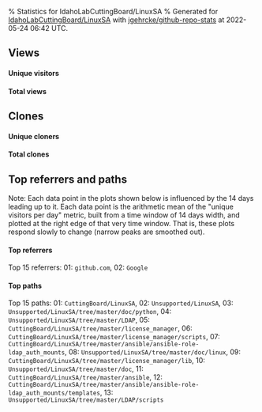 % Statistics for IdahoLabCuttingBoard/LinuxSA
% Generated for [IdahoLabCuttingBoard/LinuxSA](https://github.com/IdahoLabCuttingBoard/LinuxSA) with [jgehrcke/github-repo-stats](https://github.com/jgehrcke/github-repo-stats) at 2022-05-24 06:42 UTC.


## Views

#### Unique visitors
<div id="chart_views_unique" class="full-width-chart"></div>

#### Total views
<div id="chart_views_total" class="full-width-chart"></div>

<div class="pagebreak-for-print"> </div>


## Clones

#### Unique cloners
<div id="chart_clones_unique" class="full-width-chart"></div>

#### Total clones
<div id="chart_clones_total" class="full-width-chart"></div>



<div class="pagebreak-for-print"> </div>



<div class="pagebreak-for-print"> </div>



## Top referrers and paths


Note: Each data point in the plots shown below is influenced by the 14 days
leading up to it. Each data point is the arithmetic mean of the "unique
visitors per day" metric, built from a time window of 14 days width, and
plotted at the right edge of that very time window. That is, these plots
respond slowly to change (narrow peaks are smoothed out).




#### Top referrers


<div id="chart_referrers_top_n_alltime" class="full-width-chart"></div>

Top 15 referrers: 01: `github.com`, 02: `Google`





#### Top paths


<div id="chart_paths_top_n_alltime" class="full-width-chart"></div>

Top 15 paths: 01: `CuttingBoard/LinuxSA`, 02: `Unsupported/LinuxSA`, 03: `Unsupported/LinuxSA/tree/master/doc/python`, 04: `Unsupported/LinuxSA/tree/master/LDAP`, 05: `CuttingBoard/LinuxSA/tree/master/license_manager`, 06: `CuttingBoard/LinuxSA/tree/master/license_manager/scripts`, 07: `CuttingBoard/LinuxSA/tree/master/ansible/ansible-role-ldap_auth_mounts`, 08: `Unsupported/LinuxSA/tree/master/doc/linux`, 09: `CuttingBoard/LinuxSA/tree/master/license_manager/lib`, 10: `Unsupported/LinuxSA/tree/master/doc`, 11: `CuttingBoard/LinuxSA/tree/master/ansible`, 12: `CuttingBoard/LinuxSA/tree/master/ansible/ansible-role-ldap_auth_mounts/templates`, 13: `Unsupported/LinuxSA/tree/master/LDAP/scripts`


<script type="text/javascript">
    vegaEmbed('#chart_views_unique', {"$schema": "https://vega.github.io/schema/vega-lite/v4.8.1.json", "config": {"arc": {"fill": "#1b1e23"}, "area": {"fill": "#1b1e23"}, "axisBottom": {"domainColor": "#a9b4c4", "gridColor": "#a9b4c4", "labelColor": "#1b1e23", "labelFont": "relative-mono-11-pitch-pro, Menlo, monospace", "tickColor": "#a9b4c4", "titleColor": "#1b1e23", "titleFont": "relative-mono-11-pitch-pro, Menlo, monospace"}, "axisLeft": {"domainColor": "#a9b4c4", "gridColor": "#a9b4c4", "labelColor": "#1b1e23", "labelFont": "relative-mono-11-pitch-pro, Menlo, monospace", "tickColor": "#a9b4c4", "titleColor": "#1b1e23", "titleFont": "relative-mono-11-pitch-pro, Menlo, monospace"}, "axisX": {"grid": false}, "axisY": {"grid": false, "labelBound": true}, "background": "#FFFFFF", "group": {"fill": "#FFFFFF"}, "header": {"fontWeight": 400, "labelFont": "relative-mono-11-pitch-pro, Menlo, monospace", "titleFont": "relative-mono-11-pitch-pro, Menlo, monospace"}, "legend": {"labelFont": "relative-mono-11-pitch-pro, Menlo, monospace", "symbolSize": 200, "symbolType": "circle", "titleFont": "relative-mono-11-pitch-pro, Menlo, monospace"}, "line": {"color": "#1b1e23", "stroke": "#1b1e23"}, "path": {"stroke": "#1b1e23"}, "point": {"color": "#1b1e23", "cursor": "pointer", "filled": true, "size": 100}, "range": {"category": ["#85a2f7", "#ea9755", "#7eb36a", "#f07071", "#bc85d9", "#e587b6", "#a9b4c4", "#d4c05e", "#64b9c4"]}, "style": {"bar": {"fill": "#1b1e23"}, "text": {"font": "relative-mono-11-pitch-pro, Menlo, monospace", "fontWeight": 400}}, "symbol": {"shape": "circle"}, "title": {"anchor": "start", "font": "relative-mono-11-pitch-pro, Menlo, monospace", "fontWeight": 400}, "trail": {"color": "#1b1e23", "stroke": "#1b1e23"}, "view": {"stroke": null}}, "data": {"name": "data-8a69abe772521ba41d8f51f4f20880aa"}, "datasets": {"data-8a69abe772521ba41d8f51f4f20880aa": [{"time": "2021-06-29T00:00:00+00:00", "views_total": 12, "views_unique": 1}, {"time": "2021-07-05T00:00:00+00:00", "views_total": 5, "views_unique": 2}, {"time": "2021-07-06T00:00:00+00:00", "views_total": 0, "views_unique": 0}, {"time": "2021-07-08T00:00:00+00:00", "views_total": 0, "views_unique": 0}, {"time": "2021-07-20T00:00:00+00:00", "views_total": 0, "views_unique": 0}, {"time": "2021-08-09T00:00:00+00:00", "views_total": 0, "views_unique": 0}, {"time": "2021-08-16T00:00:00+00:00", "views_total": 1, "views_unique": 1}, {"time": "2021-09-03T00:00:00+00:00", "views_total": 0, "views_unique": 0}, {"time": "2021-09-04T00:00:00+00:00", "views_total": 0, "views_unique": 0}, {"time": "2021-09-05T00:00:00+00:00", "views_total": 6, "views_unique": 1}, {"time": "2021-09-08T00:00:00+00:00", "views_total": 1, "views_unique": 1}, {"time": "2021-09-21T00:00:00+00:00", "views_total": 0, "views_unique": 0}, {"time": "2021-10-15T00:00:00+00:00", "views_total": 5, "views_unique": 1}, {"time": "2021-10-21T00:00:00+00:00", "views_total": 0, "views_unique": 0}, {"time": "2021-10-22T00:00:00+00:00", "views_total": 0, "views_unique": 0}, {"time": "2021-11-01T00:00:00+00:00", "views_total": 0, "views_unique": 0}, {"time": "2021-11-11T00:00:00+00:00", "views_total": 0, "views_unique": 0}, {"time": "2021-11-27T00:00:00+00:00", "views_total": 0, "views_unique": 0}, {"time": "2021-11-29T00:00:00+00:00", "views_total": 0, "views_unique": 0}, {"time": "2021-12-10T00:00:00+00:00", "views_total": 0, "views_unique": 0}, {"time": "2022-01-18T00:00:00+00:00", "views_total": 0, "views_unique": 0}, {"time": "2022-01-25T00:00:00+00:00", "views_total": 0, "views_unique": 0}, {"time": "2022-01-29T00:00:00+00:00", "views_total": 0, "views_unique": 0}, {"time": "2022-02-23T00:00:00+00:00", "views_total": 0, "views_unique": 0}, {"time": "2022-03-04T00:00:00+00:00", "views_total": 0, "views_unique": 0}, {"time": "2022-03-24T00:00:00+00:00", "views_total": 0, "views_unique": 0}, {"time": "2022-03-28T00:00:00+00:00", "views_total": 0, "views_unique": 0}, {"time": "2022-03-31T00:00:00+00:00", "views_total": 1, "views_unique": 1}, {"time": "2022-04-28T00:00:00+00:00", "views_total": 0, "views_unique": 0}, {"time": "2022-05-18T00:00:00+00:00", "views_total": 0, "views_unique": 0}]}, "encoding": {"x": {"field": "time", "timeUnit": "yearmonthdate", "title": "date", "type": "temporal"}, "y": {"field": "views_unique", "scale": {"domain": [0, 2.2], "zero": true}, "title": "unique views per day", "type": "quantitative"}}, "height": 200, "mark": {"point": true, "type": "line"}, "padding": 10, "width": "container"}, {"actions": false, "renderer": "svg"}).catch(console.error);
vegaEmbed('#chart_views_total', {"$schema": "https://vega.github.io/schema/vega-lite/v4.8.1.json", "config": {"arc": {"fill": "#1b1e23"}, "area": {"fill": "#1b1e23"}, "axisBottom": {"domainColor": "#a9b4c4", "gridColor": "#a9b4c4", "labelColor": "#1b1e23", "labelFont": "relative-mono-11-pitch-pro, Menlo, monospace", "tickColor": "#a9b4c4", "titleColor": "#1b1e23", "titleFont": "relative-mono-11-pitch-pro, Menlo, monospace"}, "axisLeft": {"domainColor": "#a9b4c4", "gridColor": "#a9b4c4", "labelColor": "#1b1e23", "labelFont": "relative-mono-11-pitch-pro, Menlo, monospace", "tickColor": "#a9b4c4", "titleColor": "#1b1e23", "titleFont": "relative-mono-11-pitch-pro, Menlo, monospace"}, "axisX": {"grid": false}, "axisY": {"grid": false, "labelBound": true}, "background": "#FFFFFF", "group": {"fill": "#FFFFFF"}, "header": {"fontWeight": 400, "labelFont": "relative-mono-11-pitch-pro, Menlo, monospace", "titleFont": "relative-mono-11-pitch-pro, Menlo, monospace"}, "legend": {"labelFont": "relative-mono-11-pitch-pro, Menlo, monospace", "symbolSize": 200, "symbolType": "circle", "titleFont": "relative-mono-11-pitch-pro, Menlo, monospace"}, "line": {"color": "#1b1e23", "stroke": "#1b1e23"}, "path": {"stroke": "#1b1e23"}, "point": {"color": "#1b1e23", "cursor": "pointer", "filled": true, "size": 100}, "range": {"category": ["#85a2f7", "#ea9755", "#7eb36a", "#f07071", "#bc85d9", "#e587b6", "#a9b4c4", "#d4c05e", "#64b9c4"]}, "style": {"bar": {"fill": "#1b1e23"}, "text": {"font": "relative-mono-11-pitch-pro, Menlo, monospace", "fontWeight": 400}}, "symbol": {"shape": "circle"}, "title": {"anchor": "start", "font": "relative-mono-11-pitch-pro, Menlo, monospace", "fontWeight": 400}, "trail": {"color": "#1b1e23", "stroke": "#1b1e23"}, "view": {"stroke": null}}, "data": {"name": "data-8a69abe772521ba41d8f51f4f20880aa"}, "datasets": {"data-8a69abe772521ba41d8f51f4f20880aa": [{"time": "2021-06-29T00:00:00+00:00", "views_total": 12, "views_unique": 1}, {"time": "2021-07-05T00:00:00+00:00", "views_total": 5, "views_unique": 2}, {"time": "2021-07-06T00:00:00+00:00", "views_total": 0, "views_unique": 0}, {"time": "2021-07-08T00:00:00+00:00", "views_total": 0, "views_unique": 0}, {"time": "2021-07-20T00:00:00+00:00", "views_total": 0, "views_unique": 0}, {"time": "2021-08-09T00:00:00+00:00", "views_total": 0, "views_unique": 0}, {"time": "2021-08-16T00:00:00+00:00", "views_total": 1, "views_unique": 1}, {"time": "2021-09-03T00:00:00+00:00", "views_total": 0, "views_unique": 0}, {"time": "2021-09-04T00:00:00+00:00", "views_total": 0, "views_unique": 0}, {"time": "2021-09-05T00:00:00+00:00", "views_total": 6, "views_unique": 1}, {"time": "2021-09-08T00:00:00+00:00", "views_total": 1, "views_unique": 1}, {"time": "2021-09-21T00:00:00+00:00", "views_total": 0, "views_unique": 0}, {"time": "2021-10-15T00:00:00+00:00", "views_total": 5, "views_unique": 1}, {"time": "2021-10-21T00:00:00+00:00", "views_total": 0, "views_unique": 0}, {"time": "2021-10-22T00:00:00+00:00", "views_total": 0, "views_unique": 0}, {"time": "2021-11-01T00:00:00+00:00", "views_total": 0, "views_unique": 0}, {"time": "2021-11-11T00:00:00+00:00", "views_total": 0, "views_unique": 0}, {"time": "2021-11-27T00:00:00+00:00", "views_total": 0, "views_unique": 0}, {"time": "2021-11-29T00:00:00+00:00", "views_total": 0, "views_unique": 0}, {"time": "2021-12-10T00:00:00+00:00", "views_total": 0, "views_unique": 0}, {"time": "2022-01-18T00:00:00+00:00", "views_total": 0, "views_unique": 0}, {"time": "2022-01-25T00:00:00+00:00", "views_total": 0, "views_unique": 0}, {"time": "2022-01-29T00:00:00+00:00", "views_total": 0, "views_unique": 0}, {"time": "2022-02-23T00:00:00+00:00", "views_total": 0, "views_unique": 0}, {"time": "2022-03-04T00:00:00+00:00", "views_total": 0, "views_unique": 0}, {"time": "2022-03-24T00:00:00+00:00", "views_total": 0, "views_unique": 0}, {"time": "2022-03-28T00:00:00+00:00", "views_total": 0, "views_unique": 0}, {"time": "2022-03-31T00:00:00+00:00", "views_total": 1, "views_unique": 1}, {"time": "2022-04-28T00:00:00+00:00", "views_total": 0, "views_unique": 0}, {"time": "2022-05-18T00:00:00+00:00", "views_total": 0, "views_unique": 0}]}, "encoding": {"x": {"field": "time", "timeUnit": "yearmonthdate", "title": "date", "type": "temporal"}, "y": {"field": "views_total", "scale": {"domain": [0, 13.200000000000001], "zero": true}, "title": "total views per day", "type": "quantitative"}}, "height": 200, "mark": {"point": true, "type": "line"}, "padding": 10, "width": "container"}, {"actions": false, "renderer": "svg"}).catch(console.error);
vegaEmbed('#chart_clones_unique', {"$schema": "https://vega.github.io/schema/vega-lite/v4.8.1.json", "config": {"arc": {"fill": "#1b1e23"}, "area": {"fill": "#1b1e23"}, "axisBottom": {"domainColor": "#a9b4c4", "gridColor": "#a9b4c4", "labelColor": "#1b1e23", "labelFont": "relative-mono-11-pitch-pro, Menlo, monospace", "tickColor": "#a9b4c4", "titleColor": "#1b1e23", "titleFont": "relative-mono-11-pitch-pro, Menlo, monospace"}, "axisLeft": {"domainColor": "#a9b4c4", "gridColor": "#a9b4c4", "labelColor": "#1b1e23", "labelFont": "relative-mono-11-pitch-pro, Menlo, monospace", "tickColor": "#a9b4c4", "titleColor": "#1b1e23", "titleFont": "relative-mono-11-pitch-pro, Menlo, monospace"}, "axisX": {"grid": false}, "axisY": {"grid": false, "labelBound": true}, "background": "#FFFFFF", "group": {"fill": "#FFFFFF"}, "header": {"fontWeight": 400, "labelFont": "relative-mono-11-pitch-pro, Menlo, monospace", "titleFont": "relative-mono-11-pitch-pro, Menlo, monospace"}, "legend": {"labelFont": "relative-mono-11-pitch-pro, Menlo, monospace", "symbolSize": 200, "symbolType": "circle", "titleFont": "relative-mono-11-pitch-pro, Menlo, monospace"}, "line": {"color": "#1b1e23", "stroke": "#1b1e23"}, "path": {"stroke": "#1b1e23"}, "point": {"color": "#1b1e23", "cursor": "pointer", "filled": true, "size": 100}, "range": {"category": ["#85a2f7", "#ea9755", "#7eb36a", "#f07071", "#bc85d9", "#e587b6", "#a9b4c4", "#d4c05e", "#64b9c4"]}, "style": {"bar": {"fill": "#1b1e23"}, "text": {"font": "relative-mono-11-pitch-pro, Menlo, monospace", "fontWeight": 400}}, "symbol": {"shape": "circle"}, "title": {"anchor": "start", "font": "relative-mono-11-pitch-pro, Menlo, monospace", "fontWeight": 400}, "trail": {"color": "#1b1e23", "stroke": "#1b1e23"}, "view": {"stroke": null}}, "data": {"name": "data-b26c693a9a241702caef464ad0e7a8d2"}, "datasets": {"data-b26c693a9a241702caef464ad0e7a8d2": [{"clones_total": 0, "clones_unique": 0, "time": "2021-06-29T00:00:00+00:00"}, {"clones_total": 0, "clones_unique": 0, "time": "2021-07-05T00:00:00+00:00"}, {"clones_total": 1, "clones_unique": 1, "time": "2021-07-06T00:00:00+00:00"}, {"clones_total": 2, "clones_unique": 1, "time": "2021-07-08T00:00:00+00:00"}, {"clones_total": 1, "clones_unique": 1, "time": "2021-07-20T00:00:00+00:00"}, {"clones_total": 1, "clones_unique": 1, "time": "2021-08-09T00:00:00+00:00"}, {"clones_total": 0, "clones_unique": 0, "time": "2021-08-16T00:00:00+00:00"}, {"clones_total": 1, "clones_unique": 1, "time": "2021-09-03T00:00:00+00:00"}, {"clones_total": 1, "clones_unique": 1, "time": "2021-09-04T00:00:00+00:00"}, {"clones_total": 0, "clones_unique": 0, "time": "2021-09-05T00:00:00+00:00"}, {"clones_total": 0, "clones_unique": 0, "time": "2021-09-08T00:00:00+00:00"}, {"clones_total": 1, "clones_unique": 1, "time": "2021-09-21T00:00:00+00:00"}, {"clones_total": 0, "clones_unique": 0, "time": "2021-10-15T00:00:00+00:00"}, {"clones_total": 4, "clones_unique": 1, "time": "2021-10-21T00:00:00+00:00"}, {"clones_total": 1, "clones_unique": 1, "time": "2021-10-22T00:00:00+00:00"}, {"clones_total": 1, "clones_unique": 1, "time": "2021-11-01T00:00:00+00:00"}, {"clones_total": 1, "clones_unique": 1, "time": "2021-11-11T00:00:00+00:00"}, {"clones_total": 1, "clones_unique": 1, "time": "2021-11-27T00:00:00+00:00"}, {"clones_total": 1, "clones_unique": 1, "time": "2021-11-29T00:00:00+00:00"}, {"clones_total": 1, "clones_unique": 1, "time": "2021-12-10T00:00:00+00:00"}, {"clones_total": 1, "clones_unique": 1, "time": "2022-01-18T00:00:00+00:00"}, {"clones_total": 1, "clones_unique": 1, "time": "2022-01-25T00:00:00+00:00"}, {"clones_total": 1, "clones_unique": 1, "time": "2022-01-29T00:00:00+00:00"}, {"clones_total": 1, "clones_unique": 1, "time": "2022-02-23T00:00:00+00:00"}, {"clones_total": 1, "clones_unique": 1, "time": "2022-03-04T00:00:00+00:00"}, {"clones_total": 1, "clones_unique": 1, "time": "2022-03-24T00:00:00+00:00"}, {"clones_total": 1, "clones_unique": 1, "time": "2022-03-28T00:00:00+00:00"}, {"clones_total": 0, "clones_unique": 0, "time": "2022-03-31T00:00:00+00:00"}, {"clones_total": 2, "clones_unique": 1, "time": "2022-04-28T00:00:00+00:00"}, {"clones_total": 2, "clones_unique": 1, "time": "2022-05-18T00:00:00+00:00"}]}, "encoding": {"x": {"field": "time", "timeUnit": "yearmonthdate", "title": "date", "type": "temporal"}, "y": {"field": "clones_unique", "scale": {"domain": [0, 1.1], "zero": true}, "title": "unique clones per day", "type": "quantitative"}}, "height": 200, "mark": {"point": true, "type": "line"}, "padding": 10, "width": "container"}, {"actions": false, "renderer": "svg"}).catch(console.error);
vegaEmbed('#chart_clones_total', {"$schema": "https://vega.github.io/schema/vega-lite/v4.8.1.json", "config": {"arc": {"fill": "#1b1e23"}, "area": {"fill": "#1b1e23"}, "axisBottom": {"domainColor": "#a9b4c4", "gridColor": "#a9b4c4", "labelColor": "#1b1e23", "labelFont": "relative-mono-11-pitch-pro, Menlo, monospace", "tickColor": "#a9b4c4", "titleColor": "#1b1e23", "titleFont": "relative-mono-11-pitch-pro, Menlo, monospace"}, "axisLeft": {"domainColor": "#a9b4c4", "gridColor": "#a9b4c4", "labelColor": "#1b1e23", "labelFont": "relative-mono-11-pitch-pro, Menlo, monospace", "tickColor": "#a9b4c4", "titleColor": "#1b1e23", "titleFont": "relative-mono-11-pitch-pro, Menlo, monospace"}, "axisX": {"grid": false}, "axisY": {"grid": false, "labelBound": true}, "background": "#FFFFFF", "group": {"fill": "#FFFFFF"}, "header": {"fontWeight": 400, "labelFont": "relative-mono-11-pitch-pro, Menlo, monospace", "titleFont": "relative-mono-11-pitch-pro, Menlo, monospace"}, "legend": {"labelFont": "relative-mono-11-pitch-pro, Menlo, monospace", "symbolSize": 200, "symbolType": "circle", "titleFont": "relative-mono-11-pitch-pro, Menlo, monospace"}, "line": {"color": "#1b1e23", "stroke": "#1b1e23"}, "path": {"stroke": "#1b1e23"}, "point": {"color": "#1b1e23", "cursor": "pointer", "filled": true, "size": 100}, "range": {"category": ["#85a2f7", "#ea9755", "#7eb36a", "#f07071", "#bc85d9", "#e587b6", "#a9b4c4", "#d4c05e", "#64b9c4"]}, "style": {"bar": {"fill": "#1b1e23"}, "text": {"font": "relative-mono-11-pitch-pro, Menlo, monospace", "fontWeight": 400}}, "symbol": {"shape": "circle"}, "title": {"anchor": "start", "font": "relative-mono-11-pitch-pro, Menlo, monospace", "fontWeight": 400}, "trail": {"color": "#1b1e23", "stroke": "#1b1e23"}, "view": {"stroke": null}}, "data": {"name": "data-b26c693a9a241702caef464ad0e7a8d2"}, "datasets": {"data-b26c693a9a241702caef464ad0e7a8d2": [{"clones_total": 0, "clones_unique": 0, "time": "2021-06-29T00:00:00+00:00"}, {"clones_total": 0, "clones_unique": 0, "time": "2021-07-05T00:00:00+00:00"}, {"clones_total": 1, "clones_unique": 1, "time": "2021-07-06T00:00:00+00:00"}, {"clones_total": 2, "clones_unique": 1, "time": "2021-07-08T00:00:00+00:00"}, {"clones_total": 1, "clones_unique": 1, "time": "2021-07-20T00:00:00+00:00"}, {"clones_total": 1, "clones_unique": 1, "time": "2021-08-09T00:00:00+00:00"}, {"clones_total": 0, "clones_unique": 0, "time": "2021-08-16T00:00:00+00:00"}, {"clones_total": 1, "clones_unique": 1, "time": "2021-09-03T00:00:00+00:00"}, {"clones_total": 1, "clones_unique": 1, "time": "2021-09-04T00:00:00+00:00"}, {"clones_total": 0, "clones_unique": 0, "time": "2021-09-05T00:00:00+00:00"}, {"clones_total": 0, "clones_unique": 0, "time": "2021-09-08T00:00:00+00:00"}, {"clones_total": 1, "clones_unique": 1, "time": "2021-09-21T00:00:00+00:00"}, {"clones_total": 0, "clones_unique": 0, "time": "2021-10-15T00:00:00+00:00"}, {"clones_total": 4, "clones_unique": 1, "time": "2021-10-21T00:00:00+00:00"}, {"clones_total": 1, "clones_unique": 1, "time": "2021-10-22T00:00:00+00:00"}, {"clones_total": 1, "clones_unique": 1, "time": "2021-11-01T00:00:00+00:00"}, {"clones_total": 1, "clones_unique": 1, "time": "2021-11-11T00:00:00+00:00"}, {"clones_total": 1, "clones_unique": 1, "time": "2021-11-27T00:00:00+00:00"}, {"clones_total": 1, "clones_unique": 1, "time": "2021-11-29T00:00:00+00:00"}, {"clones_total": 1, "clones_unique": 1, "time": "2021-12-10T00:00:00+00:00"}, {"clones_total": 1, "clones_unique": 1, "time": "2022-01-18T00:00:00+00:00"}, {"clones_total": 1, "clones_unique": 1, "time": "2022-01-25T00:00:00+00:00"}, {"clones_total": 1, "clones_unique": 1, "time": "2022-01-29T00:00:00+00:00"}, {"clones_total": 1, "clones_unique": 1, "time": "2022-02-23T00:00:00+00:00"}, {"clones_total": 1, "clones_unique": 1, "time": "2022-03-04T00:00:00+00:00"}, {"clones_total": 1, "clones_unique": 1, "time": "2022-03-24T00:00:00+00:00"}, {"clones_total": 1, "clones_unique": 1, "time": "2022-03-28T00:00:00+00:00"}, {"clones_total": 0, "clones_unique": 0, "time": "2022-03-31T00:00:00+00:00"}, {"clones_total": 2, "clones_unique": 1, "time": "2022-04-28T00:00:00+00:00"}, {"clones_total": 2, "clones_unique": 1, "time": "2022-05-18T00:00:00+00:00"}]}, "encoding": {"x": {"field": "time", "timeUnit": "yearmonthdate", "title": "date", "type": "temporal"}, "y": {"field": "clones_total", "scale": {"domain": [0, 4.4], "zero": true}, "title": "total clones per day", "type": "quantitative"}}, "height": 200, "mark": {"point": true, "type": "line"}, "padding": 10, "width": "container"}, {"actions": false, "renderer": "svg"}).catch(console.error);
vegaEmbed('#chart_referrers_top_n_alltime', {"$schema": "https://vega.github.io/schema/vega-lite/v4.8.1.json", "config": {"arc": {"fill": "#1b1e23"}, "area": {"fill": "#1b1e23"}, "axisBottom": {"domainColor": "#a9b4c4", "gridColor": "#a9b4c4", "labelColor": "#1b1e23", "labelFont": "relative-mono-11-pitch-pro, Menlo, monospace", "tickColor": "#a9b4c4", "titleColor": "#1b1e23", "titleFont": "relative-mono-11-pitch-pro, Menlo, monospace"}, "axisLeft": {"domainColor": "#a9b4c4", "gridColor": "#a9b4c4", "labelColor": "#1b1e23", "labelFont": "relative-mono-11-pitch-pro, Menlo, monospace", "tickColor": "#a9b4c4", "titleColor": "#1b1e23", "titleFont": "relative-mono-11-pitch-pro, Menlo, monospace"}, "axisX": {"grid": false}, "axisY": {"grid": false}, "background": "#FFFFFF", "group": {"fill": "#FFFFFF"}, "header": {"fontWeight": 400, "labelFont": "relative-mono-11-pitch-pro, Menlo, monospace", "titleFont": "relative-mono-11-pitch-pro, Menlo, monospace"}, "legend": {"labelFont": "relative-mono-11-pitch-pro, Menlo, monospace", "symbolSize": 200, "symbolType": "circle", "titleFont": "relative-mono-11-pitch-pro, Menlo, monospace"}, "line": {"color": "#1b1e23", "stroke": "#1b1e23"}, "path": {"stroke": "#1b1e23"}, "point": {"color": "#1b1e23", "cursor": "pointer", "filled": true, "size": 50}, "range": {"category": ["#85a2f7", "#ea9755", "#7eb36a", "#f07071", "#bc85d9", "#e587b6", "#a9b4c4", "#d4c05e", "#64b9c4"]}, "style": {"bar": {"fill": "#1b1e23"}, "text": {"font": "relative-mono-11-pitch-pro, Menlo, monospace", "fontWeight": 400}}, "symbol": {"shape": "circle"}, "title": {"anchor": "start", "font": "relative-mono-11-pitch-pro, Menlo, monospace", "fontWeight": 400}, "trail": {"color": "#1b1e23", "stroke": "#1b1e23"}, "view": {"stroke": null}}, "data": {"name": "data-76b0f485d6e367e0f120e1ee3ed1c0f2"}, "datasets": {"data-76b0f485d6e367e0f120e1ee3ed1c0f2": [{"referrer": "github.com", "time": "2021-07-08T00:00:00+00:00", "views_unique": 2.0, "views_unique_norm": 0.14285714285714285}, {"referrer": "github.com", "time": "2021-07-09T00:00:00+00:00", "views_unique": 2.0, "views_unique_norm": 0.14285714285714285}, {"referrer": "github.com", "time": "2021-07-10T00:00:00+00:00", "views_unique": 2.0, "views_unique_norm": 0.14285714285714285}, {"referrer": "github.com", "time": "2021-07-11T00:00:00+00:00", "views_unique": 2.0, "views_unique_norm": 0.14285714285714285}, {"referrer": "github.com", "time": "2021-07-12T00:00:00+00:00", "views_unique": 2.0, "views_unique_norm": 0.14285714285714285}, {"referrer": "github.com", "time": "2021-07-13T00:00:00+00:00", "views_unique": 1.0, "views_unique_norm": 0.07142857142857142}, {"referrer": "github.com", "time": "2021-07-14T00:00:00+00:00", "views_unique": 1.0, "views_unique_norm": 0.07142857142857142}, {"referrer": "github.com", "time": "2021-07-15T00:00:00+00:00", "views_unique": 1.0, "views_unique_norm": 0.07142857142857142}, {"referrer": "github.com", "time": "2021-07-16T00:00:00+00:00", "views_unique": 1.0, "views_unique_norm": 0.07142857142857142}, {"referrer": "github.com", "time": "2021-07-17T00:00:00+00:00", "views_unique": 1.0, "views_unique_norm": 0.07142857142857142}, {"referrer": "github.com", "time": "2021-07-18T00:00:00+00:00", "views_unique": 1.0, "views_unique_norm": 0.07142857142857142}, {"referrer": "github.com", "time": "2021-08-17T00:00:00+00:00", "views_unique": 1.0, "views_unique_norm": 0.07142857142857142}, {"referrer": "github.com", "time": "2021-08-18T00:00:00+00:00", "views_unique": 1.0, "views_unique_norm": 0.07142857142857142}, {"referrer": "github.com", "time": "2021-08-19T00:00:00+00:00", "views_unique": 1.0, "views_unique_norm": 0.07142857142857142}, {"referrer": "github.com", "time": "2021-08-20T00:00:00+00:00", "views_unique": 1.0, "views_unique_norm": 0.07142857142857142}, {"referrer": "github.com", "time": "2021-08-21T00:00:00+00:00", "views_unique": 1.0, "views_unique_norm": 0.07142857142857142}, {"referrer": "github.com", "time": "2021-08-22T00:00:00+00:00", "views_unique": 1.0, "views_unique_norm": 0.07142857142857142}, {"referrer": "github.com", "time": "2021-08-23T00:00:00+00:00", "views_unique": 1.0, "views_unique_norm": 0.07142857142857142}, {"referrer": "github.com", "time": "2021-08-24T00:00:00+00:00", "views_unique": 1.0, "views_unique_norm": 0.07142857142857142}, {"referrer": "github.com", "time": "2021-08-25T00:00:00+00:00", "views_unique": 1.0, "views_unique_norm": 0.07142857142857142}, {"referrer": "github.com", "time": "2021-08-26T00:00:00+00:00", "views_unique": 1.0, "views_unique_norm": 0.07142857142857142}, {"referrer": "github.com", "time": "2021-08-27T00:00:00+00:00", "views_unique": 1.0, "views_unique_norm": 0.07142857142857142}, {"referrer": "github.com", "time": "2021-08-28T00:00:00+00:00", "views_unique": 1.0, "views_unique_norm": 0.07142857142857142}, {"referrer": "github.com", "time": "2021-08-29T00:00:00+00:00", "views_unique": 1.0, "views_unique_norm": 0.07142857142857142}, {"referrer": "github.com", "time": "2021-09-06T00:00:00+00:00", "views_unique": 1.0, "views_unique_norm": 0.07142857142857142}, {"referrer": "github.com", "time": "2021-09-07T00:00:00+00:00", "views_unique": 1.0, "views_unique_norm": 0.07142857142857142}, {"referrer": "github.com", "time": "2021-09-08T00:00:00+00:00", "views_unique": 1.0, "views_unique_norm": 0.07142857142857142}, {"referrer": "github.com", "time": "2021-09-09T00:00:00+00:00", "views_unique": 1.0, "views_unique_norm": 0.07142857142857142}, {"referrer": "github.com", "time": "2021-09-10T00:00:00+00:00", "views_unique": 2.0, "views_unique_norm": 0.14285714285714285}, {"referrer": "github.com", "time": "2021-09-11T00:00:00+00:00", "views_unique": 2.0, "views_unique_norm": 0.14285714285714285}, {"referrer": "github.com", "time": "2021-09-12T00:00:00+00:00", "views_unique": 2.0, "views_unique_norm": 0.14285714285714285}, {"referrer": "github.com", "time": "2021-09-13T00:00:00+00:00", "views_unique": 2.0, "views_unique_norm": 0.14285714285714285}, {"referrer": "github.com", "time": "2021-09-14T00:00:00+00:00", "views_unique": 2.0, "views_unique_norm": 0.14285714285714285}, {"referrer": "github.com", "time": "2021-09-15T00:00:00+00:00", "views_unique": 2.0, "views_unique_norm": 0.14285714285714285}, {"referrer": "github.com", "time": "2021-09-16T00:00:00+00:00", "views_unique": 2.0, "views_unique_norm": 0.14285714285714285}, {"referrer": "github.com", "time": "2021-09-17T00:00:00+00:00", "views_unique": 2.0, "views_unique_norm": 0.14285714285714285}, {"referrer": "github.com", "time": "2021-09-18T00:00:00+00:00", "views_unique": 2.0, "views_unique_norm": 0.14285714285714285}, {"referrer": "github.com", "time": "2021-09-19T00:00:00+00:00", "views_unique": 1.0, "views_unique_norm": 0.07142857142857142}, {"referrer": "github.com", "time": "2021-09-20T00:00:00+00:00", "views_unique": 1.0, "views_unique_norm": 0.07142857142857142}, {"referrer": "github.com", "time": "2021-09-21T00:00:00+00:00", "views_unique": 1.0, "views_unique_norm": 0.07142857142857142}, {"referrer": "github.com", "time": "2021-10-16T00:00:00+00:00", "views_unique": 1.0, "views_unique_norm": 0.07142857142857142}, {"referrer": "github.com", "time": "2021-10-17T00:00:00+00:00", "views_unique": 1.0, "views_unique_norm": 0.07142857142857142}, {"referrer": "github.com", "time": "2021-10-18T00:00:00+00:00", "views_unique": 1.0, "views_unique_norm": 0.07142857142857142}, {"referrer": "github.com", "time": "2021-10-19T00:00:00+00:00", "views_unique": 1.0, "views_unique_norm": 0.07142857142857142}, {"referrer": "github.com", "time": "2021-10-20T00:00:00+00:00", "views_unique": 1.0, "views_unique_norm": 0.07142857142857142}, {"referrer": "github.com", "time": "2021-10-21T00:00:00+00:00", "views_unique": 1.0, "views_unique_norm": 0.07142857142857142}, {"referrer": "github.com", "time": "2021-10-22T00:00:00+00:00", "views_unique": 1.0, "views_unique_norm": 0.07142857142857142}, {"referrer": "github.com", "time": "2021-10-23T00:00:00+00:00", "views_unique": 1.0, "views_unique_norm": 0.07142857142857142}, {"referrer": "github.com", "time": "2021-10-24T00:00:00+00:00", "views_unique": 1.0, "views_unique_norm": 0.07142857142857142}, {"referrer": "github.com", "time": "2021-10-25T00:00:00+00:00", "views_unique": 1.0, "views_unique_norm": 0.07142857142857142}, {"referrer": "github.com", "time": "2021-10-26T00:00:00+00:00", "views_unique": 1.0, "views_unique_norm": 0.07142857142857142}, {"referrer": "github.com", "time": "2021-10-27T00:00:00+00:00", "views_unique": 1.0, "views_unique_norm": 0.07142857142857142}, {"referrer": "github.com", "time": "2021-10-28T00:00:00+00:00", "views_unique": 1.0, "views_unique_norm": 0.07142857142857142}, {"referrer": "Google", "time": "2021-07-08T00:00:00+00:00", "views_unique": 1.0, "views_unique_norm": 0.07142857142857142}, {"referrer": "Google", "time": "2021-07-09T00:00:00+00:00", "views_unique": 1.0, "views_unique_norm": 0.07142857142857142}, {"referrer": "Google", "time": "2021-07-10T00:00:00+00:00", "views_unique": 1.0, "views_unique_norm": 0.07142857142857142}, {"referrer": "Google", "time": "2021-07-11T00:00:00+00:00", "views_unique": 1.0, "views_unique_norm": 0.07142857142857142}, {"referrer": "Google", "time": "2021-07-12T00:00:00+00:00", "views_unique": 1.0, "views_unique_norm": 0.07142857142857142}, {"referrer": "Google", "time": "2021-07-13T00:00:00+00:00", "views_unique": 1.0, "views_unique_norm": 0.07142857142857142}, {"referrer": "Google", "time": "2021-07-14T00:00:00+00:00", "views_unique": 1.0, "views_unique_norm": 0.07142857142857142}, {"referrer": "Google", "time": "2021-07-15T00:00:00+00:00", "views_unique": 1.0, "views_unique_norm": 0.07142857142857142}, {"referrer": "Google", "time": "2021-07-16T00:00:00+00:00", "views_unique": 1.0, "views_unique_norm": 0.07142857142857142}, {"referrer": "Google", "time": "2021-07-17T00:00:00+00:00", "views_unique": 1.0, "views_unique_norm": 0.07142857142857142}, {"referrer": "Google", "time": "2021-07-18T00:00:00+00:00", "views_unique": 1.0, "views_unique_norm": 0.07142857142857142}, {"referrer": "Google", "time": "2021-08-17T00:00:00+00:00", "views_unique": null, "views_unique_norm": null}, {"referrer": "Google", "time": "2021-08-18T00:00:00+00:00", "views_unique": null, "views_unique_norm": null}, {"referrer": "Google", "time": "2021-08-19T00:00:00+00:00", "views_unique": null, "views_unique_norm": null}, {"referrer": "Google", "time": "2021-08-20T00:00:00+00:00", "views_unique": null, "views_unique_norm": null}, {"referrer": "Google", "time": "2021-08-21T00:00:00+00:00", "views_unique": null, "views_unique_norm": null}, {"referrer": "Google", "time": "2021-08-22T00:00:00+00:00", "views_unique": null, "views_unique_norm": null}, {"referrer": "Google", "time": "2021-08-23T00:00:00+00:00", "views_unique": null, "views_unique_norm": null}, {"referrer": "Google", "time": "2021-08-24T00:00:00+00:00", "views_unique": null, "views_unique_norm": null}, {"referrer": "Google", "time": "2021-08-25T00:00:00+00:00", "views_unique": null, "views_unique_norm": null}, {"referrer": "Google", "time": "2021-08-26T00:00:00+00:00", "views_unique": null, "views_unique_norm": null}, {"referrer": "Google", "time": "2021-08-27T00:00:00+00:00", "views_unique": null, "views_unique_norm": null}, {"referrer": "Google", "time": "2021-08-28T00:00:00+00:00", "views_unique": null, "views_unique_norm": null}, {"referrer": "Google", "time": "2021-08-29T00:00:00+00:00", "views_unique": null, "views_unique_norm": null}, {"referrer": "Google", "time": "2021-09-06T00:00:00+00:00", "views_unique": null, "views_unique_norm": null}, {"referrer": "Google", "time": "2021-09-07T00:00:00+00:00", "views_unique": null, "views_unique_norm": null}, {"referrer": "Google", "time": "2021-09-08T00:00:00+00:00", "views_unique": null, "views_unique_norm": null}, {"referrer": "Google", "time": "2021-09-09T00:00:00+00:00", "views_unique": null, "views_unique_norm": null}, {"referrer": "Google", "time": "2021-09-10T00:00:00+00:00", "views_unique": null, "views_unique_norm": null}, {"referrer": "Google", "time": "2021-09-11T00:00:00+00:00", "views_unique": null, "views_unique_norm": null}, {"referrer": "Google", "time": "2021-09-12T00:00:00+00:00", "views_unique": null, "views_unique_norm": null}, {"referrer": "Google", "time": "2021-09-13T00:00:00+00:00", "views_unique": null, "views_unique_norm": null}, {"referrer": "Google", "time": "2021-09-14T00:00:00+00:00", "views_unique": null, "views_unique_norm": null}, {"referrer": "Google", "time": "2021-09-15T00:00:00+00:00", "views_unique": null, "views_unique_norm": null}, {"referrer": "Google", "time": "2021-09-16T00:00:00+00:00", "views_unique": null, "views_unique_norm": null}, {"referrer": "Google", "time": "2021-09-17T00:00:00+00:00", "views_unique": null, "views_unique_norm": null}, {"referrer": "Google", "time": "2021-09-18T00:00:00+00:00", "views_unique": null, "views_unique_norm": null}, {"referrer": "Google", "time": "2021-09-19T00:00:00+00:00", "views_unique": null, "views_unique_norm": null}, {"referrer": "Google", "time": "2021-09-20T00:00:00+00:00", "views_unique": null, "views_unique_norm": null}, {"referrer": "Google", "time": "2021-09-21T00:00:00+00:00", "views_unique": null, "views_unique_norm": null}, {"referrer": "Google", "time": "2021-10-16T00:00:00+00:00", "views_unique": null, "views_unique_norm": null}, {"referrer": "Google", "time": "2021-10-17T00:00:00+00:00", "views_unique": null, "views_unique_norm": null}, {"referrer": "Google", "time": "2021-10-18T00:00:00+00:00", "views_unique": null, "views_unique_norm": null}, {"referrer": "Google", "time": "2021-10-19T00:00:00+00:00", "views_unique": null, "views_unique_norm": null}, {"referrer": "Google", "time": "2021-10-20T00:00:00+00:00", "views_unique": null, "views_unique_norm": null}, {"referrer": "Google", "time": "2021-10-21T00:00:00+00:00", "views_unique": null, "views_unique_norm": null}, {"referrer": "Google", "time": "2021-10-22T00:00:00+00:00", "views_unique": null, "views_unique_norm": null}, {"referrer": "Google", "time": "2021-10-23T00:00:00+00:00", "views_unique": null, "views_unique_norm": null}, {"referrer": "Google", "time": "2021-10-24T00:00:00+00:00", "views_unique": null, "views_unique_norm": null}, {"referrer": "Google", "time": "2021-10-25T00:00:00+00:00", "views_unique": null, "views_unique_norm": null}, {"referrer": "Google", "time": "2021-10-26T00:00:00+00:00", "views_unique": null, "views_unique_norm": null}, {"referrer": "Google", "time": "2021-10-27T00:00:00+00:00", "views_unique": null, "views_unique_norm": null}, {"referrer": "Google", "time": "2021-10-28T00:00:00+00:00", "views_unique": null, "views_unique_norm": null}]}, "encoding": {"color": {"field": "referrer", "sort": {"field": "order"}, "type": "nominal"}, "x": {"field": "time", "timeUnit": "yearmonthdate", "title": "date", "type": "temporal"}, "y": {"field": "views_unique_norm", "scale": {"domain": [0, 0.15714285714285714], "zero": true}, "title": "unique visitors per day (mean from last 14 days)", "type": "quantitative"}}, "height": 300, "mark": {"point": true, "type": "line"}, "padding": 10, "width": "container"}, {"actions": false, "renderer": "svg"}).catch(console.error);
vegaEmbed('#chart_paths_top_n_alltime', {"$schema": "https://vega.github.io/schema/vega-lite/v4.8.1.json", "config": {"arc": {"fill": "#1b1e23"}, "area": {"fill": "#1b1e23"}, "axisBottom": {"domainColor": "#a9b4c4", "gridColor": "#a9b4c4", "labelColor": "#1b1e23", "labelFont": "relative-mono-11-pitch-pro, Menlo, monospace", "tickColor": "#a9b4c4", "titleColor": "#1b1e23", "titleFont": "relative-mono-11-pitch-pro, Menlo, monospace"}, "axisLeft": {"domainColor": "#a9b4c4", "gridColor": "#a9b4c4", "labelColor": "#1b1e23", "labelFont": "relative-mono-11-pitch-pro, Menlo, monospace", "tickColor": "#a9b4c4", "titleColor": "#1b1e23", "titleFont": "relative-mono-11-pitch-pro, Menlo, monospace"}, "axisX": {"grid": false}, "axisY": {"grid": false}, "background": "#FFFFFF", "group": {"fill": "#FFFFFF"}, "header": {"fontWeight": 400, "labelFont": "relative-mono-11-pitch-pro, Menlo, monospace", "titleFont": "relative-mono-11-pitch-pro, Menlo, monospace"}, "legend": {"labelFont": "relative-mono-11-pitch-pro, Menlo, monospace", "symbolSize": 200, "symbolType": "circle", "titleFont": "relative-mono-11-pitch-pro, Menlo, monospace"}, "line": {"color": "#1b1e23", "stroke": "#1b1e23"}, "path": {"stroke": "#1b1e23"}, "point": {"color": "#1b1e23", "cursor": "pointer", "filled": true, "size": 50}, "range": {"category": ["#85a2f7", "#ea9755", "#7eb36a", "#f07071", "#bc85d9", "#e587b6", "#a9b4c4", "#d4c05e", "#64b9c4"]}, "style": {"bar": {"fill": "#1b1e23"}, "text": {"font": "relative-mono-11-pitch-pro, Menlo, monospace", "fontWeight": 400}}, "symbol": {"shape": "circle"}, "title": {"anchor": "start", "font": "relative-mono-11-pitch-pro, Menlo, monospace", "fontWeight": 400}, "trail": {"color": "#1b1e23", "stroke": "#1b1e23"}, "view": {"stroke": null}}, "data": {"name": "data-ad7f80bf505374a71f49658fb33e7710"}, "datasets": {"data-ad7f80bf505374a71f49658fb33e7710": [{"path": "CuttingBoard/LinuxSA", "time": "2021-07-08T00:00:00+00:00", "views_unique": 3.0, "views_unique_norm": 0.21428571428571427}, {"path": "CuttingBoard/LinuxSA", "time": "2021-07-09T00:00:00+00:00", "views_unique": 3.0, "views_unique_norm": 0.21428571428571427}, {"path": "CuttingBoard/LinuxSA", "time": "2021-07-10T00:00:00+00:00", "views_unique": 3.0, "views_unique_norm": 0.21428571428571427}, {"path": "CuttingBoard/LinuxSA", "time": "2021-07-11T00:00:00+00:00", "views_unique": 3.0, "views_unique_norm": 0.21428571428571427}, {"path": "CuttingBoard/LinuxSA", "time": "2021-07-12T00:00:00+00:00", "views_unique": 3.0, "views_unique_norm": 0.21428571428571427}, {"path": "CuttingBoard/LinuxSA", "time": "2021-07-13T00:00:00+00:00", "views_unique": 2.0, "views_unique_norm": 0.14285714285714285}, {"path": "CuttingBoard/LinuxSA", "time": "2021-07-14T00:00:00+00:00", "views_unique": 2.0, "views_unique_norm": 0.14285714285714285}, {"path": "CuttingBoard/LinuxSA", "time": "2021-07-15T00:00:00+00:00", "views_unique": 2.0, "views_unique_norm": 0.14285714285714285}, {"path": "CuttingBoard/LinuxSA", "time": "2021-07-16T00:00:00+00:00", "views_unique": 2.0, "views_unique_norm": 0.14285714285714285}, {"path": "CuttingBoard/LinuxSA", "time": "2021-07-17T00:00:00+00:00", "views_unique": 2.0, "views_unique_norm": 0.14285714285714285}, {"path": "CuttingBoard/LinuxSA", "time": "2021-07-18T00:00:00+00:00", "views_unique": 2.0, "views_unique_norm": 0.14285714285714285}, {"path": "CuttingBoard/LinuxSA", "time": "2021-08-17T00:00:00+00:00", "views_unique": 1.0, "views_unique_norm": 0.07142857142857142}, {"path": "CuttingBoard/LinuxSA", "time": "2021-08-18T00:00:00+00:00", "views_unique": 1.0, "views_unique_norm": 0.07142857142857142}, {"path": "CuttingBoard/LinuxSA", "time": "2021-08-19T00:00:00+00:00", "views_unique": 1.0, "views_unique_norm": 0.07142857142857142}, {"path": "CuttingBoard/LinuxSA", "time": "2021-08-20T00:00:00+00:00", "views_unique": 1.0, "views_unique_norm": 0.07142857142857142}, {"path": "CuttingBoard/LinuxSA", "time": "2021-08-21T00:00:00+00:00", "views_unique": 1.0, "views_unique_norm": 0.07142857142857142}, {"path": "CuttingBoard/LinuxSA", "time": "2021-08-22T00:00:00+00:00", "views_unique": 1.0, "views_unique_norm": 0.07142857142857142}, {"path": "CuttingBoard/LinuxSA", "time": "2021-08-23T00:00:00+00:00", "views_unique": 1.0, "views_unique_norm": 0.07142857142857142}, {"path": "CuttingBoard/LinuxSA", "time": "2021-08-24T00:00:00+00:00", "views_unique": 1.0, "views_unique_norm": 0.07142857142857142}, {"path": "CuttingBoard/LinuxSA", "time": "2021-08-25T00:00:00+00:00", "views_unique": 1.0, "views_unique_norm": 0.07142857142857142}, {"path": "CuttingBoard/LinuxSA", "time": "2021-08-26T00:00:00+00:00", "views_unique": 1.0, "views_unique_norm": 0.07142857142857142}, {"path": "CuttingBoard/LinuxSA", "time": "2021-08-27T00:00:00+00:00", "views_unique": 1.0, "views_unique_norm": 0.07142857142857142}, {"path": "CuttingBoard/LinuxSA", "time": "2021-08-28T00:00:00+00:00", "views_unique": 1.0, "views_unique_norm": 0.07142857142857142}, {"path": "CuttingBoard/LinuxSA", "time": "2021-08-29T00:00:00+00:00", "views_unique": 1.0, "views_unique_norm": 0.07142857142857142}, {"path": "Unsupported/LinuxSA", "time": "2021-07-08T00:00:00+00:00", "views_unique": null, "views_unique_norm": null}, {"path": "Unsupported/LinuxSA", "time": "2021-07-09T00:00:00+00:00", "views_unique": null, "views_unique_norm": null}, {"path": "Unsupported/LinuxSA", "time": "2021-07-10T00:00:00+00:00", "views_unique": null, "views_unique_norm": null}, {"path": "Unsupported/LinuxSA", "time": "2021-07-11T00:00:00+00:00", "views_unique": null, "views_unique_norm": null}, {"path": "Unsupported/LinuxSA", "time": "2021-07-12T00:00:00+00:00", "views_unique": null, "views_unique_norm": null}, {"path": "Unsupported/LinuxSA", "time": "2021-07-13T00:00:00+00:00", "views_unique": null, "views_unique_norm": null}, {"path": "Unsupported/LinuxSA", "time": "2021-07-14T00:00:00+00:00", "views_unique": null, "views_unique_norm": null}, {"path": "Unsupported/LinuxSA", "time": "2021-07-15T00:00:00+00:00", "views_unique": null, "views_unique_norm": null}, {"path": "Unsupported/LinuxSA", "time": "2021-07-16T00:00:00+00:00", "views_unique": null, "views_unique_norm": null}, {"path": "Unsupported/LinuxSA", "time": "2021-07-17T00:00:00+00:00", "views_unique": null, "views_unique_norm": null}, {"path": "Unsupported/LinuxSA", "time": "2021-07-18T00:00:00+00:00", "views_unique": null, "views_unique_norm": null}, {"path": "Unsupported/LinuxSA", "time": "2021-08-17T00:00:00+00:00", "views_unique": null, "views_unique_norm": null}, {"path": "Unsupported/LinuxSA", "time": "2021-08-18T00:00:00+00:00", "views_unique": null, "views_unique_norm": null}, {"path": "Unsupported/LinuxSA", "time": "2021-08-19T00:00:00+00:00", "views_unique": null, "views_unique_norm": null}, {"path": "Unsupported/LinuxSA", "time": "2021-08-20T00:00:00+00:00", "views_unique": null, "views_unique_norm": null}, {"path": "Unsupported/LinuxSA", "time": "2021-08-21T00:00:00+00:00", "views_unique": null, "views_unique_norm": null}, {"path": "Unsupported/LinuxSA", "time": "2021-08-22T00:00:00+00:00", "views_unique": null, "views_unique_norm": null}, {"path": "Unsupported/LinuxSA", "time": "2021-08-23T00:00:00+00:00", "views_unique": null, "views_unique_norm": null}, {"path": "Unsupported/LinuxSA", "time": "2021-08-24T00:00:00+00:00", "views_unique": null, "views_unique_norm": null}, {"path": "Unsupported/LinuxSA", "time": "2021-08-25T00:00:00+00:00", "views_unique": null, "views_unique_norm": null}, {"path": "Unsupported/LinuxSA", "time": "2021-08-26T00:00:00+00:00", "views_unique": null, "views_unique_norm": null}, {"path": "Unsupported/LinuxSA", "time": "2021-08-27T00:00:00+00:00", "views_unique": null, "views_unique_norm": null}, {"path": "Unsupported/LinuxSA", "time": "2021-08-28T00:00:00+00:00", "views_unique": null, "views_unique_norm": null}, {"path": "Unsupported/LinuxSA", "time": "2021-08-29T00:00:00+00:00", "views_unique": null, "views_unique_norm": null}, {"path": "Unsupported/LinuxSA/tree/master/doc/python", "time": "2021-07-08T00:00:00+00:00", "views_unique": null, "views_unique_norm": null}, {"path": "Unsupported/LinuxSA/tree/master/doc/python", "time": "2021-07-09T00:00:00+00:00", "views_unique": null, "views_unique_norm": null}, {"path": "Unsupported/LinuxSA/tree/master/doc/python", "time": "2021-07-10T00:00:00+00:00", "views_unique": null, "views_unique_norm": null}, {"path": "Unsupported/LinuxSA/tree/master/doc/python", "time": "2021-07-11T00:00:00+00:00", "views_unique": null, "views_unique_norm": null}, {"path": "Unsupported/LinuxSA/tree/master/doc/python", "time": "2021-07-12T00:00:00+00:00", "views_unique": null, "views_unique_norm": null}, {"path": "Unsupported/LinuxSA/tree/master/doc/python", "time": "2021-07-13T00:00:00+00:00", "views_unique": null, "views_unique_norm": null}, {"path": "Unsupported/LinuxSA/tree/master/doc/python", "time": "2021-07-14T00:00:00+00:00", "views_unique": null, "views_unique_norm": null}, {"path": "Unsupported/LinuxSA/tree/master/doc/python", "time": "2021-07-15T00:00:00+00:00", "views_unique": null, "views_unique_norm": null}, {"path": "Unsupported/LinuxSA/tree/master/doc/python", "time": "2021-07-16T00:00:00+00:00", "views_unique": null, "views_unique_norm": null}, {"path": "Unsupported/LinuxSA/tree/master/doc/python", "time": "2021-07-17T00:00:00+00:00", "views_unique": null, "views_unique_norm": null}, {"path": "Unsupported/LinuxSA/tree/master/doc/python", "time": "2021-07-18T00:00:00+00:00", "views_unique": null, "views_unique_norm": null}, {"path": "Unsupported/LinuxSA/tree/master/doc/python", "time": "2021-08-17T00:00:00+00:00", "views_unique": null, "views_unique_norm": null}, {"path": "Unsupported/LinuxSA/tree/master/doc/python", "time": "2021-08-18T00:00:00+00:00", "views_unique": null, "views_unique_norm": null}, {"path": "Unsupported/LinuxSA/tree/master/doc/python", "time": "2021-08-19T00:00:00+00:00", "views_unique": null, "views_unique_norm": null}, {"path": "Unsupported/LinuxSA/tree/master/doc/python", "time": "2021-08-20T00:00:00+00:00", "views_unique": null, "views_unique_norm": null}, {"path": "Unsupported/LinuxSA/tree/master/doc/python", "time": "2021-08-21T00:00:00+00:00", "views_unique": null, "views_unique_norm": null}, {"path": "Unsupported/LinuxSA/tree/master/doc/python", "time": "2021-08-22T00:00:00+00:00", "views_unique": null, "views_unique_norm": null}, {"path": "Unsupported/LinuxSA/tree/master/doc/python", "time": "2021-08-23T00:00:00+00:00", "views_unique": null, "views_unique_norm": null}, {"path": "Unsupported/LinuxSA/tree/master/doc/python", "time": "2021-08-24T00:00:00+00:00", "views_unique": null, "views_unique_norm": null}, {"path": "Unsupported/LinuxSA/tree/master/doc/python", "time": "2021-08-25T00:00:00+00:00", "views_unique": null, "views_unique_norm": null}, {"path": "Unsupported/LinuxSA/tree/master/doc/python", "time": "2021-08-26T00:00:00+00:00", "views_unique": null, "views_unique_norm": null}, {"path": "Unsupported/LinuxSA/tree/master/doc/python", "time": "2021-08-27T00:00:00+00:00", "views_unique": null, "views_unique_norm": null}, {"path": "Unsupported/LinuxSA/tree/master/doc/python", "time": "2021-08-28T00:00:00+00:00", "views_unique": null, "views_unique_norm": null}, {"path": "Unsupported/LinuxSA/tree/master/doc/python", "time": "2021-08-29T00:00:00+00:00", "views_unique": null, "views_unique_norm": null}, {"path": "Unsupported/LinuxSA/tree/master/LDAP", "time": "2021-07-08T00:00:00+00:00", "views_unique": null, "views_unique_norm": null}, {"path": "Unsupported/LinuxSA/tree/master/LDAP", "time": "2021-07-09T00:00:00+00:00", "views_unique": null, "views_unique_norm": null}, {"path": "Unsupported/LinuxSA/tree/master/LDAP", "time": "2021-07-10T00:00:00+00:00", "views_unique": null, "views_unique_norm": null}, {"path": "Unsupported/LinuxSA/tree/master/LDAP", "time": "2021-07-11T00:00:00+00:00", "views_unique": null, "views_unique_norm": null}, {"path": "Unsupported/LinuxSA/tree/master/LDAP", "time": "2021-07-12T00:00:00+00:00", "views_unique": null, "views_unique_norm": null}, {"path": "Unsupported/LinuxSA/tree/master/LDAP", "time": "2021-07-13T00:00:00+00:00", "views_unique": null, "views_unique_norm": null}, {"path": "Unsupported/LinuxSA/tree/master/LDAP", "time": "2021-07-14T00:00:00+00:00", "views_unique": null, "views_unique_norm": null}, {"path": "Unsupported/LinuxSA/tree/master/LDAP", "time": "2021-07-15T00:00:00+00:00", "views_unique": null, "views_unique_norm": null}, {"path": "Unsupported/LinuxSA/tree/master/LDAP", "time": "2021-07-16T00:00:00+00:00", "views_unique": null, "views_unique_norm": null}, {"path": "Unsupported/LinuxSA/tree/master/LDAP", "time": "2021-07-17T00:00:00+00:00", "views_unique": null, "views_unique_norm": null}, {"path": "Unsupported/LinuxSA/tree/master/LDAP", "time": "2021-07-18T00:00:00+00:00", "views_unique": null, "views_unique_norm": null}, {"path": "Unsupported/LinuxSA/tree/master/LDAP", "time": "2021-08-17T00:00:00+00:00", "views_unique": null, "views_unique_norm": null}, {"path": "Unsupported/LinuxSA/tree/master/LDAP", "time": "2021-08-18T00:00:00+00:00", "views_unique": null, "views_unique_norm": null}, {"path": "Unsupported/LinuxSA/tree/master/LDAP", "time": "2021-08-19T00:00:00+00:00", "views_unique": null, "views_unique_norm": null}, {"path": "Unsupported/LinuxSA/tree/master/LDAP", "time": "2021-08-20T00:00:00+00:00", "views_unique": null, "views_unique_norm": null}, {"path": "Unsupported/LinuxSA/tree/master/LDAP", "time": "2021-08-21T00:00:00+00:00", "views_unique": null, "views_unique_norm": null}, {"path": "Unsupported/LinuxSA/tree/master/LDAP", "time": "2021-08-22T00:00:00+00:00", "views_unique": null, "views_unique_norm": null}, {"path": "Unsupported/LinuxSA/tree/master/LDAP", "time": "2021-08-23T00:00:00+00:00", "views_unique": null, "views_unique_norm": null}, {"path": "Unsupported/LinuxSA/tree/master/LDAP", "time": "2021-08-24T00:00:00+00:00", "views_unique": null, "views_unique_norm": null}, {"path": "Unsupported/LinuxSA/tree/master/LDAP", "time": "2021-08-25T00:00:00+00:00", "views_unique": null, "views_unique_norm": null}, {"path": "Unsupported/LinuxSA/tree/master/LDAP", "time": "2021-08-26T00:00:00+00:00", "views_unique": null, "views_unique_norm": null}, {"path": "Unsupported/LinuxSA/tree/master/LDAP", "time": "2021-08-27T00:00:00+00:00", "views_unique": null, "views_unique_norm": null}, {"path": "Unsupported/LinuxSA/tree/master/LDAP", "time": "2021-08-28T00:00:00+00:00", "views_unique": null, "views_unique_norm": null}, {"path": "Unsupported/LinuxSA/tree/master/LDAP", "time": "2021-08-29T00:00:00+00:00", "views_unique": null, "views_unique_norm": null}, {"path": "CuttingBoard/LinuxSA/tree/master/license_manager", "time": "2021-07-08T00:00:00+00:00", "views_unique": 1.0, "views_unique_norm": 0.07142857142857142}, {"path": "CuttingBoard/LinuxSA/tree/master/license_manager", "time": "2021-07-09T00:00:00+00:00", "views_unique": 1.0, "views_unique_norm": 0.07142857142857142}, {"path": "CuttingBoard/LinuxSA/tree/master/license_manager", "time": "2021-07-10T00:00:00+00:00", "views_unique": 1.0, "views_unique_norm": 0.07142857142857142}, {"path": "CuttingBoard/LinuxSA/tree/master/license_manager", "time": "2021-07-11T00:00:00+00:00", "views_unique": 1.0, "views_unique_norm": 0.07142857142857142}, {"path": "CuttingBoard/LinuxSA/tree/master/license_manager", "time": "2021-07-12T00:00:00+00:00", "views_unique": 1.0, "views_unique_norm": 0.07142857142857142}, {"path": "CuttingBoard/LinuxSA/tree/master/license_manager", "time": "2021-07-13T00:00:00+00:00", "views_unique": null, "views_unique_norm": null}, {"path": "CuttingBoard/LinuxSA/tree/master/license_manager", "time": "2021-07-14T00:00:00+00:00", "views_unique": null, "views_unique_norm": null}, {"path": "CuttingBoard/LinuxSA/tree/master/license_manager", "time": "2021-07-15T00:00:00+00:00", "views_unique": null, "views_unique_norm": null}, {"path": "CuttingBoard/LinuxSA/tree/master/license_manager", "time": "2021-07-16T00:00:00+00:00", "views_unique": null, "views_unique_norm": null}, {"path": "CuttingBoard/LinuxSA/tree/master/license_manager", "time": "2021-07-17T00:00:00+00:00", "views_unique": null, "views_unique_norm": null}, {"path": "CuttingBoard/LinuxSA/tree/master/license_manager", "time": "2021-07-18T00:00:00+00:00", "views_unique": null, "views_unique_norm": null}, {"path": "CuttingBoard/LinuxSA/tree/master/license_manager", "time": "2021-08-17T00:00:00+00:00", "views_unique": null, "views_unique_norm": null}, {"path": "CuttingBoard/LinuxSA/tree/master/license_manager", "time": "2021-08-18T00:00:00+00:00", "views_unique": null, "views_unique_norm": null}, {"path": "CuttingBoard/LinuxSA/tree/master/license_manager", "time": "2021-08-19T00:00:00+00:00", "views_unique": null, "views_unique_norm": null}, {"path": "CuttingBoard/LinuxSA/tree/master/license_manager", "time": "2021-08-20T00:00:00+00:00", "views_unique": null, "views_unique_norm": null}, {"path": "CuttingBoard/LinuxSA/tree/master/license_manager", "time": "2021-08-21T00:00:00+00:00", "views_unique": null, "views_unique_norm": null}, {"path": "CuttingBoard/LinuxSA/tree/master/license_manager", "time": "2021-08-22T00:00:00+00:00", "views_unique": null, "views_unique_norm": null}, {"path": "CuttingBoard/LinuxSA/tree/master/license_manager", "time": "2021-08-23T00:00:00+00:00", "views_unique": null, "views_unique_norm": null}, {"path": "CuttingBoard/LinuxSA/tree/master/license_manager", "time": "2021-08-24T00:00:00+00:00", "views_unique": null, "views_unique_norm": null}, {"path": "CuttingBoard/LinuxSA/tree/master/license_manager", "time": "2021-08-25T00:00:00+00:00", "views_unique": null, "views_unique_norm": null}, {"path": "CuttingBoard/LinuxSA/tree/master/license_manager", "time": "2021-08-26T00:00:00+00:00", "views_unique": null, "views_unique_norm": null}, {"path": "CuttingBoard/LinuxSA/tree/master/license_manager", "time": "2021-08-27T00:00:00+00:00", "views_unique": null, "views_unique_norm": null}, {"path": "CuttingBoard/LinuxSA/tree/master/license_manager", "time": "2021-08-28T00:00:00+00:00", "views_unique": null, "views_unique_norm": null}, {"path": "CuttingBoard/LinuxSA/tree/master/license_manager", "time": "2021-08-29T00:00:00+00:00", "views_unique": null, "views_unique_norm": null}, {"path": "CuttingBoard/LinuxSA/tree/master/license_manager/scripts", "time": "2021-07-08T00:00:00+00:00", "views_unique": 1.0, "views_unique_norm": 0.07142857142857142}, {"path": "CuttingBoard/LinuxSA/tree/master/license_manager/scripts", "time": "2021-07-09T00:00:00+00:00", "views_unique": 1.0, "views_unique_norm": 0.07142857142857142}, {"path": "CuttingBoard/LinuxSA/tree/master/license_manager/scripts", "time": "2021-07-10T00:00:00+00:00", "views_unique": 1.0, "views_unique_norm": 0.07142857142857142}, {"path": "CuttingBoard/LinuxSA/tree/master/license_manager/scripts", "time": "2021-07-11T00:00:00+00:00", "views_unique": 1.0, "views_unique_norm": 0.07142857142857142}, {"path": "CuttingBoard/LinuxSA/tree/master/license_manager/scripts", "time": "2021-07-12T00:00:00+00:00", "views_unique": 1.0, "views_unique_norm": 0.07142857142857142}, {"path": "CuttingBoard/LinuxSA/tree/master/license_manager/scripts", "time": "2021-07-13T00:00:00+00:00", "views_unique": null, "views_unique_norm": null}, {"path": "CuttingBoard/LinuxSA/tree/master/license_manager/scripts", "time": "2021-07-14T00:00:00+00:00", "views_unique": null, "views_unique_norm": null}, {"path": "CuttingBoard/LinuxSA/tree/master/license_manager/scripts", "time": "2021-07-15T00:00:00+00:00", "views_unique": null, "views_unique_norm": null}, {"path": "CuttingBoard/LinuxSA/tree/master/license_manager/scripts", "time": "2021-07-16T00:00:00+00:00", "views_unique": null, "views_unique_norm": null}, {"path": "CuttingBoard/LinuxSA/tree/master/license_manager/scripts", "time": "2021-07-17T00:00:00+00:00", "views_unique": null, "views_unique_norm": null}, {"path": "CuttingBoard/LinuxSA/tree/master/license_manager/scripts", "time": "2021-07-18T00:00:00+00:00", "views_unique": null, "views_unique_norm": null}, {"path": "CuttingBoard/LinuxSA/tree/master/license_manager/scripts", "time": "2021-08-17T00:00:00+00:00", "views_unique": null, "views_unique_norm": null}, {"path": "CuttingBoard/LinuxSA/tree/master/license_manager/scripts", "time": "2021-08-18T00:00:00+00:00", "views_unique": null, "views_unique_norm": null}, {"path": "CuttingBoard/LinuxSA/tree/master/license_manager/scripts", "time": "2021-08-19T00:00:00+00:00", "views_unique": null, "views_unique_norm": null}, {"path": "CuttingBoard/LinuxSA/tree/master/license_manager/scripts", "time": "2021-08-20T00:00:00+00:00", "views_unique": null, "views_unique_norm": null}, {"path": "CuttingBoard/LinuxSA/tree/master/license_manager/scripts", "time": "2021-08-21T00:00:00+00:00", "views_unique": null, "views_unique_norm": null}, {"path": "CuttingBoard/LinuxSA/tree/master/license_manager/scripts", "time": "2021-08-22T00:00:00+00:00", "views_unique": null, "views_unique_norm": null}, {"path": "CuttingBoard/LinuxSA/tree/master/license_manager/scripts", "time": "2021-08-23T00:00:00+00:00", "views_unique": null, "views_unique_norm": null}, {"path": "CuttingBoard/LinuxSA/tree/master/license_manager/scripts", "time": "2021-08-24T00:00:00+00:00", "views_unique": null, "views_unique_norm": null}, {"path": "CuttingBoard/LinuxSA/tree/master/license_manager/scripts", "time": "2021-08-25T00:00:00+00:00", "views_unique": null, "views_unique_norm": null}, {"path": "CuttingBoard/LinuxSA/tree/master/license_manager/scripts", "time": "2021-08-26T00:00:00+00:00", "views_unique": null, "views_unique_norm": null}, {"path": "CuttingBoard/LinuxSA/tree/master/license_manager/scripts", "time": "2021-08-27T00:00:00+00:00", "views_unique": null, "views_unique_norm": null}, {"path": "CuttingBoard/LinuxSA/tree/master/license_manager/scripts", "time": "2021-08-28T00:00:00+00:00", "views_unique": null, "views_unique_norm": null}, {"path": "CuttingBoard/LinuxSA/tree/master/license_manager/scripts", "time": "2021-08-29T00:00:00+00:00", "views_unique": null, "views_unique_norm": null}, {"path": "CuttingBoard/LinuxSA/tree/master/ansible/ansible-role-ldap_auth_mounts", "time": "2021-07-08T00:00:00+00:00", "views_unique": 1.0, "views_unique_norm": 0.07142857142857142}, {"path": "CuttingBoard/LinuxSA/tree/master/ansible/ansible-role-ldap_auth_mounts", "time": "2021-07-09T00:00:00+00:00", "views_unique": 1.0, "views_unique_norm": 0.07142857142857142}, {"path": "CuttingBoard/LinuxSA/tree/master/ansible/ansible-role-ldap_auth_mounts", "time": "2021-07-10T00:00:00+00:00", "views_unique": 1.0, "views_unique_norm": 0.07142857142857142}, {"path": "CuttingBoard/LinuxSA/tree/master/ansible/ansible-role-ldap_auth_mounts", "time": "2021-07-11T00:00:00+00:00", "views_unique": 1.0, "views_unique_norm": 0.07142857142857142}, {"path": "CuttingBoard/LinuxSA/tree/master/ansible/ansible-role-ldap_auth_mounts", "time": "2021-07-12T00:00:00+00:00", "views_unique": 1.0, "views_unique_norm": 0.07142857142857142}, {"path": "CuttingBoard/LinuxSA/tree/master/ansible/ansible-role-ldap_auth_mounts", "time": "2021-07-13T00:00:00+00:00", "views_unique": 1.0, "views_unique_norm": 0.07142857142857142}, {"path": "CuttingBoard/LinuxSA/tree/master/ansible/ansible-role-ldap_auth_mounts", "time": "2021-07-14T00:00:00+00:00", "views_unique": 1.0, "views_unique_norm": 0.07142857142857142}, {"path": "CuttingBoard/LinuxSA/tree/master/ansible/ansible-role-ldap_auth_mounts", "time": "2021-07-15T00:00:00+00:00", "views_unique": 1.0, "views_unique_norm": 0.07142857142857142}, {"path": "CuttingBoard/LinuxSA/tree/master/ansible/ansible-role-ldap_auth_mounts", "time": "2021-07-16T00:00:00+00:00", "views_unique": 1.0, "views_unique_norm": 0.07142857142857142}, {"path": "CuttingBoard/LinuxSA/tree/master/ansible/ansible-role-ldap_auth_mounts", "time": "2021-07-17T00:00:00+00:00", "views_unique": 1.0, "views_unique_norm": 0.07142857142857142}, {"path": "CuttingBoard/LinuxSA/tree/master/ansible/ansible-role-ldap_auth_mounts", "time": "2021-07-18T00:00:00+00:00", "views_unique": 1.0, "views_unique_norm": 0.07142857142857142}, {"path": "CuttingBoard/LinuxSA/tree/master/ansible/ansible-role-ldap_auth_mounts", "time": "2021-08-17T00:00:00+00:00", "views_unique": null, "views_unique_norm": null}, {"path": "CuttingBoard/LinuxSA/tree/master/ansible/ansible-role-ldap_auth_mounts", "time": "2021-08-18T00:00:00+00:00", "views_unique": null, "views_unique_norm": null}, {"path": "CuttingBoard/LinuxSA/tree/master/ansible/ansible-role-ldap_auth_mounts", "time": "2021-08-19T00:00:00+00:00", "views_unique": null, "views_unique_norm": null}, {"path": "CuttingBoard/LinuxSA/tree/master/ansible/ansible-role-ldap_auth_mounts", "time": "2021-08-20T00:00:00+00:00", "views_unique": null, "views_unique_norm": null}, {"path": "CuttingBoard/LinuxSA/tree/master/ansible/ansible-role-ldap_auth_mounts", "time": "2021-08-21T00:00:00+00:00", "views_unique": null, "views_unique_norm": null}, {"path": "CuttingBoard/LinuxSA/tree/master/ansible/ansible-role-ldap_auth_mounts", "time": "2021-08-22T00:00:00+00:00", "views_unique": null, "views_unique_norm": null}, {"path": "CuttingBoard/LinuxSA/tree/master/ansible/ansible-role-ldap_auth_mounts", "time": "2021-08-23T00:00:00+00:00", "views_unique": null, "views_unique_norm": null}, {"path": "CuttingBoard/LinuxSA/tree/master/ansible/ansible-role-ldap_auth_mounts", "time": "2021-08-24T00:00:00+00:00", "views_unique": null, "views_unique_norm": null}, {"path": "CuttingBoard/LinuxSA/tree/master/ansible/ansible-role-ldap_auth_mounts", "time": "2021-08-25T00:00:00+00:00", "views_unique": null, "views_unique_norm": null}, {"path": "CuttingBoard/LinuxSA/tree/master/ansible/ansible-role-ldap_auth_mounts", "time": "2021-08-26T00:00:00+00:00", "views_unique": null, "views_unique_norm": null}, {"path": "CuttingBoard/LinuxSA/tree/master/ansible/ansible-role-ldap_auth_mounts", "time": "2021-08-27T00:00:00+00:00", "views_unique": null, "views_unique_norm": null}, {"path": "CuttingBoard/LinuxSA/tree/master/ansible/ansible-role-ldap_auth_mounts", "time": "2021-08-28T00:00:00+00:00", "views_unique": null, "views_unique_norm": null}, {"path": "CuttingBoard/LinuxSA/tree/master/ansible/ansible-role-ldap_auth_mounts", "time": "2021-08-29T00:00:00+00:00", "views_unique": null, "views_unique_norm": null}, {"path": "Unsupported/LinuxSA/tree/master/doc/linux", "time": "2021-07-08T00:00:00+00:00", "views_unique": null, "views_unique_norm": null}, {"path": "Unsupported/LinuxSA/tree/master/doc/linux", "time": "2021-07-09T00:00:00+00:00", "views_unique": null, "views_unique_norm": null}, {"path": "Unsupported/LinuxSA/tree/master/doc/linux", "time": "2021-07-10T00:00:00+00:00", "views_unique": null, "views_unique_norm": null}, {"path": "Unsupported/LinuxSA/tree/master/doc/linux", "time": "2021-07-11T00:00:00+00:00", "views_unique": null, "views_unique_norm": null}, {"path": "Unsupported/LinuxSA/tree/master/doc/linux", "time": "2021-07-12T00:00:00+00:00", "views_unique": null, "views_unique_norm": null}, {"path": "Unsupported/LinuxSA/tree/master/doc/linux", "time": "2021-07-13T00:00:00+00:00", "views_unique": null, "views_unique_norm": null}, {"path": "Unsupported/LinuxSA/tree/master/doc/linux", "time": "2021-07-14T00:00:00+00:00", "views_unique": null, "views_unique_norm": null}, {"path": "Unsupported/LinuxSA/tree/master/doc/linux", "time": "2021-07-15T00:00:00+00:00", "views_unique": null, "views_unique_norm": null}, {"path": "Unsupported/LinuxSA/tree/master/doc/linux", "time": "2021-07-16T00:00:00+00:00", "views_unique": null, "views_unique_norm": null}, {"path": "Unsupported/LinuxSA/tree/master/doc/linux", "time": "2021-07-17T00:00:00+00:00", "views_unique": null, "views_unique_norm": null}, {"path": "Unsupported/LinuxSA/tree/master/doc/linux", "time": "2021-07-18T00:00:00+00:00", "views_unique": null, "views_unique_norm": null}, {"path": "Unsupported/LinuxSA/tree/master/doc/linux", "time": "2021-08-17T00:00:00+00:00", "views_unique": null, "views_unique_norm": null}, {"path": "Unsupported/LinuxSA/tree/master/doc/linux", "time": "2021-08-18T00:00:00+00:00", "views_unique": null, "views_unique_norm": null}, {"path": "Unsupported/LinuxSA/tree/master/doc/linux", "time": "2021-08-19T00:00:00+00:00", "views_unique": null, "views_unique_norm": null}, {"path": "Unsupported/LinuxSA/tree/master/doc/linux", "time": "2021-08-20T00:00:00+00:00", "views_unique": null, "views_unique_norm": null}, {"path": "Unsupported/LinuxSA/tree/master/doc/linux", "time": "2021-08-21T00:00:00+00:00", "views_unique": null, "views_unique_norm": null}, {"path": "Unsupported/LinuxSA/tree/master/doc/linux", "time": "2021-08-22T00:00:00+00:00", "views_unique": null, "views_unique_norm": null}, {"path": "Unsupported/LinuxSA/tree/master/doc/linux", "time": "2021-08-23T00:00:00+00:00", "views_unique": null, "views_unique_norm": null}, {"path": "Unsupported/LinuxSA/tree/master/doc/linux", "time": "2021-08-24T00:00:00+00:00", "views_unique": null, "views_unique_norm": null}, {"path": "Unsupported/LinuxSA/tree/master/doc/linux", "time": "2021-08-25T00:00:00+00:00", "views_unique": null, "views_unique_norm": null}, {"path": "Unsupported/LinuxSA/tree/master/doc/linux", "time": "2021-08-26T00:00:00+00:00", "views_unique": null, "views_unique_norm": null}, {"path": "Unsupported/LinuxSA/tree/master/doc/linux", "time": "2021-08-27T00:00:00+00:00", "views_unique": null, "views_unique_norm": null}, {"path": "Unsupported/LinuxSA/tree/master/doc/linux", "time": "2021-08-28T00:00:00+00:00", "views_unique": null, "views_unique_norm": null}, {"path": "Unsupported/LinuxSA/tree/master/doc/linux", "time": "2021-08-29T00:00:00+00:00", "views_unique": null, "views_unique_norm": null}, {"path": "CuttingBoard/LinuxSA/tree/master/license_manager/lib", "time": "2021-07-08T00:00:00+00:00", "views_unique": 1.0, "views_unique_norm": 0.07142857142857142}, {"path": "CuttingBoard/LinuxSA/tree/master/license_manager/lib", "time": "2021-07-09T00:00:00+00:00", "views_unique": 1.0, "views_unique_norm": 0.07142857142857142}, {"path": "CuttingBoard/LinuxSA/tree/master/license_manager/lib", "time": "2021-07-10T00:00:00+00:00", "views_unique": 1.0, "views_unique_norm": 0.07142857142857142}, {"path": "CuttingBoard/LinuxSA/tree/master/license_manager/lib", "time": "2021-07-11T00:00:00+00:00", "views_unique": 1.0, "views_unique_norm": 0.07142857142857142}, {"path": "CuttingBoard/LinuxSA/tree/master/license_manager/lib", "time": "2021-07-12T00:00:00+00:00", "views_unique": 1.0, "views_unique_norm": 0.07142857142857142}, {"path": "CuttingBoard/LinuxSA/tree/master/license_manager/lib", "time": "2021-07-13T00:00:00+00:00", "views_unique": null, "views_unique_norm": null}, {"path": "CuttingBoard/LinuxSA/tree/master/license_manager/lib", "time": "2021-07-14T00:00:00+00:00", "views_unique": null, "views_unique_norm": null}, {"path": "CuttingBoard/LinuxSA/tree/master/license_manager/lib", "time": "2021-07-15T00:00:00+00:00", "views_unique": null, "views_unique_norm": null}, {"path": "CuttingBoard/LinuxSA/tree/master/license_manager/lib", "time": "2021-07-16T00:00:00+00:00", "views_unique": null, "views_unique_norm": null}, {"path": "CuttingBoard/LinuxSA/tree/master/license_manager/lib", "time": "2021-07-17T00:00:00+00:00", "views_unique": null, "views_unique_norm": null}, {"path": "CuttingBoard/LinuxSA/tree/master/license_manager/lib", "time": "2021-07-18T00:00:00+00:00", "views_unique": null, "views_unique_norm": null}, {"path": "CuttingBoard/LinuxSA/tree/master/license_manager/lib", "time": "2021-08-17T00:00:00+00:00", "views_unique": null, "views_unique_norm": null}, {"path": "CuttingBoard/LinuxSA/tree/master/license_manager/lib", "time": "2021-08-18T00:00:00+00:00", "views_unique": null, "views_unique_norm": null}, {"path": "CuttingBoard/LinuxSA/tree/master/license_manager/lib", "time": "2021-08-19T00:00:00+00:00", "views_unique": null, "views_unique_norm": null}, {"path": "CuttingBoard/LinuxSA/tree/master/license_manager/lib", "time": "2021-08-20T00:00:00+00:00", "views_unique": null, "views_unique_norm": null}, {"path": "CuttingBoard/LinuxSA/tree/master/license_manager/lib", "time": "2021-08-21T00:00:00+00:00", "views_unique": null, "views_unique_norm": null}, {"path": "CuttingBoard/LinuxSA/tree/master/license_manager/lib", "time": "2021-08-22T00:00:00+00:00", "views_unique": null, "views_unique_norm": null}, {"path": "CuttingBoard/LinuxSA/tree/master/license_manager/lib", "time": "2021-08-23T00:00:00+00:00", "views_unique": null, "views_unique_norm": null}, {"path": "CuttingBoard/LinuxSA/tree/master/license_manager/lib", "time": "2021-08-24T00:00:00+00:00", "views_unique": null, "views_unique_norm": null}, {"path": "CuttingBoard/LinuxSA/tree/master/license_manager/lib", "time": "2021-08-25T00:00:00+00:00", "views_unique": null, "views_unique_norm": null}, {"path": "CuttingBoard/LinuxSA/tree/master/license_manager/lib", "time": "2021-08-26T00:00:00+00:00", "views_unique": null, "views_unique_norm": null}, {"path": "CuttingBoard/LinuxSA/tree/master/license_manager/lib", "time": "2021-08-27T00:00:00+00:00", "views_unique": null, "views_unique_norm": null}, {"path": "CuttingBoard/LinuxSA/tree/master/license_manager/lib", "time": "2021-08-28T00:00:00+00:00", "views_unique": null, "views_unique_norm": null}, {"path": "CuttingBoard/LinuxSA/tree/master/license_manager/lib", "time": "2021-08-29T00:00:00+00:00", "views_unique": null, "views_unique_norm": null}, {"path": "Unsupported/LinuxSA/tree/master/doc", "time": "2021-07-08T00:00:00+00:00", "views_unique": null, "views_unique_norm": null}, {"path": "Unsupported/LinuxSA/tree/master/doc", "time": "2021-07-09T00:00:00+00:00", "views_unique": null, "views_unique_norm": null}, {"path": "Unsupported/LinuxSA/tree/master/doc", "time": "2021-07-10T00:00:00+00:00", "views_unique": null, "views_unique_norm": null}, {"path": "Unsupported/LinuxSA/tree/master/doc", "time": "2021-07-11T00:00:00+00:00", "views_unique": null, "views_unique_norm": null}, {"path": "Unsupported/LinuxSA/tree/master/doc", "time": "2021-07-12T00:00:00+00:00", "views_unique": null, "views_unique_norm": null}, {"path": "Unsupported/LinuxSA/tree/master/doc", "time": "2021-07-13T00:00:00+00:00", "views_unique": null, "views_unique_norm": null}, {"path": "Unsupported/LinuxSA/tree/master/doc", "time": "2021-07-14T00:00:00+00:00", "views_unique": null, "views_unique_norm": null}, {"path": "Unsupported/LinuxSA/tree/master/doc", "time": "2021-07-15T00:00:00+00:00", "views_unique": null, "views_unique_norm": null}, {"path": "Unsupported/LinuxSA/tree/master/doc", "time": "2021-07-16T00:00:00+00:00", "views_unique": null, "views_unique_norm": null}, {"path": "Unsupported/LinuxSA/tree/master/doc", "time": "2021-07-17T00:00:00+00:00", "views_unique": null, "views_unique_norm": null}, {"path": "Unsupported/LinuxSA/tree/master/doc", "time": "2021-07-18T00:00:00+00:00", "views_unique": null, "views_unique_norm": null}, {"path": "Unsupported/LinuxSA/tree/master/doc", "time": "2021-08-17T00:00:00+00:00", "views_unique": null, "views_unique_norm": null}, {"path": "Unsupported/LinuxSA/tree/master/doc", "time": "2021-08-18T00:00:00+00:00", "views_unique": null, "views_unique_norm": null}, {"path": "Unsupported/LinuxSA/tree/master/doc", "time": "2021-08-19T00:00:00+00:00", "views_unique": null, "views_unique_norm": null}, {"path": "Unsupported/LinuxSA/tree/master/doc", "time": "2021-08-20T00:00:00+00:00", "views_unique": null, "views_unique_norm": null}, {"path": "Unsupported/LinuxSA/tree/master/doc", "time": "2021-08-21T00:00:00+00:00", "views_unique": null, "views_unique_norm": null}, {"path": "Unsupported/LinuxSA/tree/master/doc", "time": "2021-08-22T00:00:00+00:00", "views_unique": null, "views_unique_norm": null}, {"path": "Unsupported/LinuxSA/tree/master/doc", "time": "2021-08-23T00:00:00+00:00", "views_unique": null, "views_unique_norm": null}, {"path": "Unsupported/LinuxSA/tree/master/doc", "time": "2021-08-24T00:00:00+00:00", "views_unique": null, "views_unique_norm": null}, {"path": "Unsupported/LinuxSA/tree/master/doc", "time": "2021-08-25T00:00:00+00:00", "views_unique": null, "views_unique_norm": null}, {"path": "Unsupported/LinuxSA/tree/master/doc", "time": "2021-08-26T00:00:00+00:00", "views_unique": null, "views_unique_norm": null}, {"path": "Unsupported/LinuxSA/tree/master/doc", "time": "2021-08-27T00:00:00+00:00", "views_unique": null, "views_unique_norm": null}, {"path": "Unsupported/LinuxSA/tree/master/doc", "time": "2021-08-28T00:00:00+00:00", "views_unique": null, "views_unique_norm": null}, {"path": "Unsupported/LinuxSA/tree/master/doc", "time": "2021-08-29T00:00:00+00:00", "views_unique": null, "views_unique_norm": null}]}, "encoding": {"color": {"field": "path", "sort": {"field": "order"}, "type": "nominal"}, "x": {"field": "time", "timeUnit": "yearmonthdate", "title": "date", "type": "temporal"}, "y": {"field": "views_unique_norm", "scale": {"domain": [0, 0.2357142857142857], "zero": true}, "title": "unique visitors per day (mean from last 14 days)", "type": "quantitative"}}, "height": 300, "mark": {"point": true, "type": "line"}, "padding": 10, "width": "container"}, {"actions": false, "renderer": "svg"}).catch(console.error);
    </script>